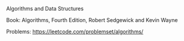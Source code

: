 Algorithms and Data Structures

Book: Algorithms, Fourth Edition, Robert Sedgewick and Kevin Wayne

Problems: https://leetcode.com/problemset/algorithms/
